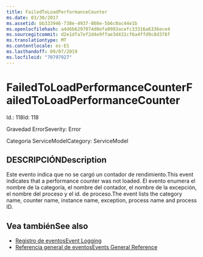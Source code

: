 ```yaml
---
title: FailedToLoadPerformanceCounter
ms.date: 03/30/2017
ms.assetid: bb333946-738e-4937-808e-5b6c0ac44e1b
ms.openlocfilehash: a4d6b6297074d0efa0983acefc33316a6336ece4
ms.sourcegitcommit: d2e1dfa7ef2d4e9ffae3d431cf6a4ffd9c8d378f
ms.translationtype: MT
ms.contentlocale: es-ES
ms.lasthandoff: 09/07/2019
ms.locfileid: "70797927"
---
```

# <a name="failedtoloadperformancecounter"></a><span data-ttu-id="7d40f-102">FailedToLoadPerformanceCounter</span><span class="sxs-lookup"><span data-stu-id="7d40f-102">FailedToLoadPerformanceCounter</span></span>
<span data-ttu-id="7d40f-103">Id.: 118</span><span class="sxs-lookup"><span data-stu-id="7d40f-103">Id: 118</span></span>  
  
 <span data-ttu-id="7d40f-104">Gravedad Error</span><span class="sxs-lookup"><span data-stu-id="7d40f-104">Severity: Error</span></span>  
  
 <span data-ttu-id="7d40f-105">Categoría ServiceModel</span><span class="sxs-lookup"><span data-stu-id="7d40f-105">Category: ServiceModel</span></span>  
  
## <a name="description"></a><span data-ttu-id="7d40f-106">DESCRIPCIÓN</span><span class="sxs-lookup"><span data-stu-id="7d40f-106">Description</span></span>  
 <span data-ttu-id="7d40f-107">Este evento indica que no se cargó un contador de rendimiento.</span><span class="sxs-lookup"><span data-stu-id="7d40f-107">This event indicates that a performance counter was not loaded.</span></span> <span data-ttu-id="7d40f-108">El evento enumera el nombre de la categoría, el nombre del contador, el nombre de la excepción, el nombre del proceso y el id. de proceso.</span><span class="sxs-lookup"><span data-stu-id="7d40f-108">The event lists the category name, counter name, instance name, exception, process name and process ID.</span></span>  
  
## <a name="see-also"></a><span data-ttu-id="7d40f-109">Vea también</span><span class="sxs-lookup"><span data-stu-id="7d40f-109">See also</span></span>

- [<span data-ttu-id="7d40f-110">Registro de eventos</span><span class="sxs-lookup"><span data-stu-id="7d40f-110">Event Logging</span></span>](index.md)
- [<span data-ttu-id="7d40f-111">Referencia general de eventos</span><span class="sxs-lookup"><span data-stu-id="7d40f-111">Events General Reference</span></span>](events-general-reference.md)

